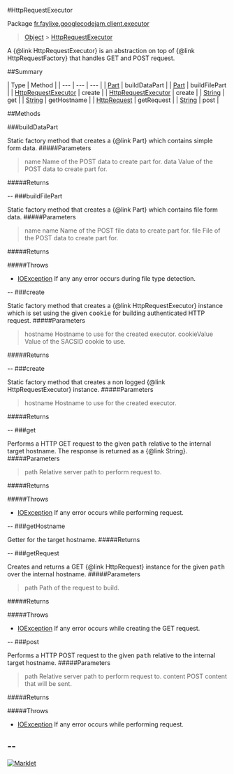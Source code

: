 #HttpRequestExecutor

Package [fr.faylixe.googlecodejam.client.executor](README.md)<br>
> [Object](../../../../java/lang/Object.md) > [HttpRequestExecutor](HttpRequestExecutor.md)

<p>A {@link HttpRequestExecutor} is an abstraction
 on top of {@link HttpRequestFactory} that handles
 GET and POST request.</p>

##Summary


| Type | Method |
| --- | --- | --- |
| [Part](../../../../com/google/api/client/http/Part.md) | buildDataPart |
| [Part](../../../../com/google/api/client/http/Part.md) | buildFilePart |
| [HttpRequestExecutor](HttpRequestExecutor.md) | create |
| [HttpRequestExecutor](HttpRequestExecutor.md) | create |
| [String](../../../../java/lang/String.md) | get |
| [String](../../../../java/lang/String.md) | getHostname |
| [HttpRequest](../../../../com/google/api/client/http/HttpRequest.md) | getRequest |
| [String](../../../../java/lang/String.md) | post |

##Methods

###buildDataPart


Static factory method that creates a {@link Part} which contains
 simple form data.
#####Parameters


> name Name of the POST data to create part for.
> data Value of the POST data to create part for.

#####Returns



--
###buildFilePart


Static factory method that creates a {@link Part} which contains
 file form data.
#####Parameters


> name name Name of the POST file data to create part for.
> file File of the POST data to create part for.

#####Returns


#####Throws

* [IOException](../../../../java/io/IOException.md) If any any error occurs during file type detection.

--
###create


Static factory method that creates a {@link HttpRequestExecutor} instance
 which is set using the given <tt>cookie</tt> for building authenticated
 HTTP request.
#####Parameters


> hostname Hostname to use for the created executor.
> cookieValue Value of the SACSID cookie to use.

#####Returns



--
###create


Static factory method that creates a non logged
 {@link HttpRequestExecutor} instance.
#####Parameters


> hostname Hostname to use for the created executor.

#####Returns



--
###get


Performs a HTTP GET request to the given <tt>path</tt>
 relative to the internal target hostname. The response
 is returned as a {@link String}.
#####Parameters


> path Relative server path to perform request to.

#####Returns


#####Throws

* [IOException](../../../../java/io/IOException.md) If any error occurs while performing request.

--
###getHostname


Getter for the target hostname.
#####Returns



--
###getRequest


Creates and returns a GET {@link HttpRequest} instance
 for the given <tt>path</tt> over the internal hostname.
#####Parameters


> path Path of the request to build.

#####Returns


#####Throws

* [IOException](../../../../java/io/IOException.md) If any error occurs while creating the GET request.

--
###post


Performs a HTTP POST request to the given <tt>path</tt>
 relative to the internal target hostname.
#####Parameters


> path Relative server path to perform request to.
> content POST content that will be sent.

#####Returns


#####Throws

* [IOException](../../../../java/io/IOException.md) If any error occurs while performing request.

--
---
[![Marklet](https://img.shields.io/badge/Generated%20by-Marklet-green.svg)](https://github.com/Faylixe/marklet)